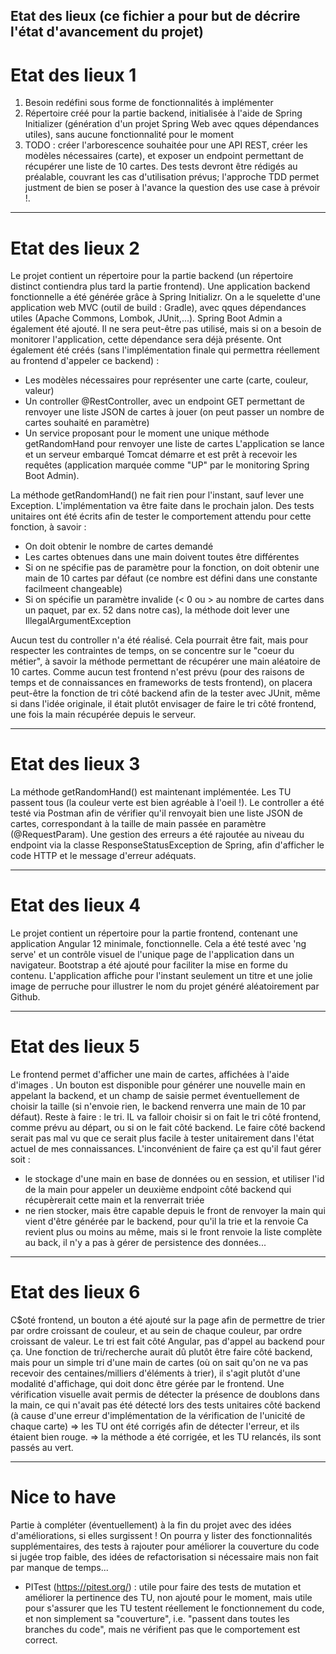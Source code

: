 ## Etat des lieux (ce fichier a pour but de décrire l'état d'avancement du projet)

# Etat des lieux 1

1. Besoin redéfini sous forme de fonctionnalités à implémenter
2. Répertoire créé pour la partie backend, initialisée à l'aide de Spring Initializer (génération d'un projet Spring Web avec qques dépendances utiles), sans aucune fonctionnalité pour le moment
3. TODO : créer l'arborescence souhaitée pour une API REST, créer les modèles nécessaires (carte), et exposer un endpoint permettant de récupérer une liste de 10 cartes. Des tests devront être rédigés au préalable, couvrant les cas d'utilisation prévus; l'approche TDD permet justment de bien se poser à l'avance la question des use case à prévoir !.

___


# Etat des lieux 2

Le projet contient un répertoire pour la partie backend (un répertoire distinct contiendra plus tard la partie frontend).
Une application backend fonctionnelle a été générée grâce à Spring Initializr. On a le squelette d'une application web MVC (outil de build : Gradle), avec qques dépendances utiles (Apache Commons, Lombok, JUnit,...). Spring Boot Admin a également été ajouté. Il ne sera peut-être pas utilisé, mais si on a besoin de monitorer l'application, cette dépendance sera déjà présente.
Ont également été créés (sans l'implémentation finale qui permettra réellement au frontend d'appeler ce backend) :
* Les modèles nécessaires pour représenter une carte (carte, couleur, valeur)
* Un controller @RestController, avec un endpoint GET permettant de renvoyer une liste JSON de cartes à jouer (on peut passer un nombre de cartes souhaité en paramètre)
* Un service proposant pour le moment une unique méthode getRandomHand pour renvoyer une liste de cartes
L'application se lance et un serveur embarqué Tomcat démarre et est prêt à recevoir les requêtes (application marquée comme "UP" par le monitoring Spring Boot Admin).

La méthode getRandomHand() ne fait rien pour l'instant, sauf lever une Exception. L'implémentation va être faite dans le prochain jalon. Des tests unitaires ont été écrits afin de tester le comportement attendu pour cette fonction, à savoir :
* On doit obtenir le nombre de cartes demandé
* Les cartes obtenues dans une main doivent toutes être différentes
* Si on ne spécifie pas de paramètre pour la fonction, on doit obtenir une main de 10 cartes par défaut (ce nombre est défini dans une constante facilmeent changeable)
* Si on spécifie un paramètre invalide (< 0 ou > au nombre de cartes dans un paquet, par ex. 52 dans notre cas), la méthode doit lever une IllegalArgumentException

Aucun test du controller n'a été réalisé. Cela pourrait être fait, mais pour respecter les contraintes de temps, on se concentre sur le "coeur du métier", à savoir la méthode permettant de récupérer une main aléatoire de 10 cartes.
Comme aucun test frontend n'est prévu (pour des raisons de temps et de connaissances en frameworks de tests frontend), on placera peut-être la fonction de tri côté backend afin de la tester avec JUnit, même si dans l'idée originale, il était plutôt envisager de faire le tri côté frontend, une fois la main récupérée depuis le serveur.

___

# Etat des lieux 3

La méthode getRandomHand() est maintenant implémentée. Les TU passent tous (la couleur verte est bien agréable à l'oeil !).
Le controller a été testé via Postman afin de vérifier qu'il renvoyait bien une liste JSON de cartes, correspondant à la taille de main passée en paramètre (@RequestParam).
Une gestion des erreurs a été rajoutée au niveau du endpoint via la classe ResponseStatusException de Spring, afin d'afficher le code HTTP et le message d'erreur adéquats.

___

# Etat des lieux 4

Le projet contient un répertoire pour la partie frontend, contenant une application Angular 12 minimale, fonctionnelle. Cela a été testé avec 'ng serve' et un contrôle visuel de l'unique page de l'application dans un navigateur.
Bootstrap a été ajouté pour faciliter la mise en forme du contenu. L'application affiche pour l'instant seulement un titre et une jolie image de perruche pour illustrer le nom du projet généré aléatoirement par Github.

___

# Etat des lieux 5

Le frontend permet d'afficher une main de cartes, affichées à l'aide d'images <img/>. Un bouton est disponible pour générer une nouvelle main en appelant la backend, et un champ de saisie permet éventuellement de choisir la taille (si n'envoie rien, le backend renverra une main de 10 par défaut).
Reste à faire : le tri. IL va falloir choisir si on fait le tri côté frontend, comme prévu au départ, ou si on le fait côté backend. Le faire côté backend serait pas mal vu que ce serait plus facile à tester unitairement dans l'état actuel de mes connaissances. L'inconvénient de faire ça est qu'il faut gérer soit :
* le stockage d'une main en base de données ou en session, et utiliser l'id de la main pour appeler un deuxième endpoint côté backend qui récupèrerait cette main et la renverrait triée
* ne rien stocker, mais être capable depuis le front de renvoyer la main qui vient d'être générée par le backend, pour qu'il la trie et la renvoie
Ca revient plus ou moins au même, mais si le front renvoie la liste complète au back, il n'y a pas à gérer de persistence des données...

___

# Etat des lieux 6

C$oté frontend, un bouton a été ajouté sur la page afin de permettre de trier par ordre croissant de couleur, et au sein de chaque couleur, par ordre croissant de valeur. Le tri est fait côté Angular, pas d'appel au backend pour ça.
Une fonction de tri/recherche aurait dû plutôt être faire côté backend, mais pour un simple tri d'une main de cartes (où on sait qu'on ne va pas recevoir des centaines/milliers d'éléments à trier), il s'agit plutôt d'une modalité d'affichage, qui doit donc être gérée par le frontend.
Une vérification visuelle avait permis de détecter la présence de doublons dans la main, ce qui n'avait pas été détecté lors des tests unitaires côté backend (à cause d'une erreur d'implémentation de la vérification de l'unicité de chaque carte)
=> les TU ont été corrigés afin de détecter l'erreur, et ils étaient bien rouge.
=> la méthode a été corrigée, et les TU relancés, ils sont passés au vert.

___

# Nice to have

Partie à compléter (éventuellement) à la fin du projet avec des idées d'améliorations, si elles surgissent ! On pourra y lister des fonctionnalités supplémentaires, des tests à rajouter pour améliorer la couverture du code si jugée trop faible, des idées de refactorisation si nécessaire mais non fait par manque de temps...
* PITest (https://pitest.org/) : utile pour faire des tests de mutation et améliorer la pertinence des TU, non ajouté pour le moment, mais utile pour s'assurer que les TU testent réellement le fonctionnement du code, et non simplement sa "couverture", i.e. "passent dans toutes les branches du code", mais ne vérifient pas que le comportement est correct.